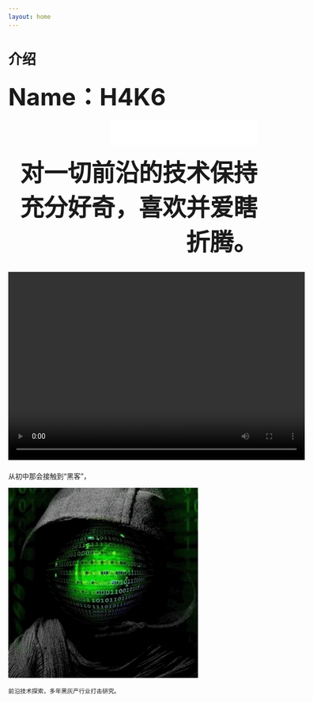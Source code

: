 ```yaml
---
layout: home
---
```


 # **介绍**

**<font size=20>Name：H4K6</font>**
<div align=right><iframe frameborder="no" border="0" marginwidth="0" marginheight="0" width=298 height=52 src="//music.163.com/outchain/player?type=2&id=1439704663&auto=1&height=32"></iframe></div>

**<div align=right><font size=30>对一切前沿的技术保持充分好奇，喜欢并爱瞎折腾。</font></div>**

<video src="/public/video/H4K6ATT.mp4" width="600px" height="380px" controls="controls"></video>
---
从初中那会接触到“黑客”，

![smiley](/public/picture/giphy.webp)


```
前沿技术探索，多年黑灰产行业打击研究。
```

